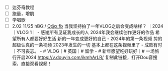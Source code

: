 - [ ] 达芬奇教程
- [ ] 跑量，增肌
- [ ] 学唱歌
- [ ] 2.02 11/25 hBG:/ Q@x.fb 当我坚持拍了一年VLOG之后会变成啥样？ ｜2024｜VLOG 1｜ - 感谢所有见证我成长的人 2024年我会继续创作更好的作品 希望所有人都要好好生活 新的一年变成更好的自己 - 2024年的第一条视频 剪的超级认真的一条视频 2023年发生的一切 基本上都在这条视频里了 - 成败有时｜不可丧志。 - # VLOG｜# 英国｜# 留学 - # 新年愿望吃好玩好｜# 一场旅行开启2024 https://v.douyin.com/ikmhArLR/ 复制此链接，打开Dou音搜索，直接观看视频！